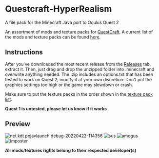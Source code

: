 # Questcraft-HyperRealism
A file pack for the Minecraft Java port to Oculus Quest 2


An assortment of mods and texture packs for [QuestCraft](https://github.com/QuestCraftPlusPlus/QuestCraft). A current list of the mods and texture packs can be found [here](https://pastebin.com/ZJaLvT60).


## Instructions
After you've downloaded the most recent release from the [Releases](https://github.com/RainyyyBreaksThings/QuestCraft-HyperRealism/releases) tab, extract it. Then, just drag and drop the unzipped folder into .minecraft and overwrite anything needed. The .zip includes an options.txt that has been tested to work on Quest 2, modify it at your own discretion.
Don't put the graphics settings too high or the game may slowdown or crash.

Make sure to put the texture packs in the order shown in the [texture pack list](https://pastebin.com/ZJaLvT60).

**Quest 1 is untested, please let us know if it works**

## Preview
![net kdt pojavlaunch debug-20220422-114356](https://user-images.githubusercontent.com/104230813/164792305-03deeb49-7b38-4df9-9e08-646267b3eafa.jpg)
![sus](https://cdn.discordapp.com/attachments/750180118780968971/967217737850060850/net.kdt.pojavlaunch.debug-20220422-165200.jpg)
![amogus](https://cdn.discordapp.com/attachments/750180118780968971/967217737510314064/net.kdt.pojavlaunch.debug-20220422-165042.jpg)
![Imposter](https://cdn.discordapp.com/attachments/750180118780968971/967217738177183774/net.kdt.pojavlaunch.debug-20220422-165346.jpg)

**All mods/textures rights belong to their respected developer(s)**
